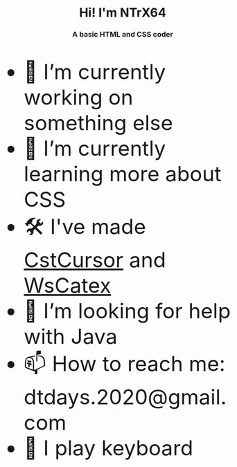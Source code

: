 ### <h1 text align="center">Hi! I'm NTrX64</h1>
<h3 text align="center"> A basic HTML and CSS coder</h3><br>

<p><font size="120px"><ul>
<li> 🔭 I’m currently working on something else</li>
<li> 🌱 I’m currently learning more about CSS</li>
<li> 🛠️ I've made <a href="https://github.com/ENTIREX64/CstCursor">CstCursor</a> and <a href="https://github.com/ENTIREX64/WsCatex">WsCatex</a>
<li> 🤔 I’m looking for help with Java</li>
<li> 📫 How to reach me: dtdays.2020@gmail.com</li>
<li> 🎹 I play keyboard</li>
</ul></font></p>
</p>

